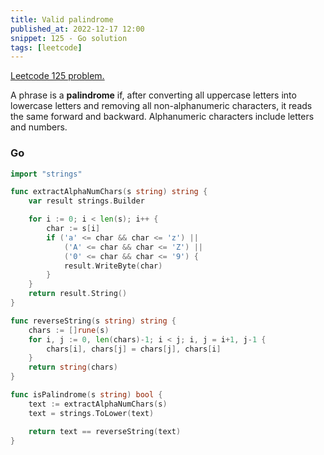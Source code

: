 ```yaml
---
title: Valid palindrome
published_at: 2022-12-17 12:00
snippet: 125 - Go solution
tags: [leetcode]
---
```


[Leetcode 125 problem.](https://leetcode.com/problems/valid-palindrome/)

A phrase is a **palindrome** if, after converting all uppercase letters into lowercase letters and removing all non-alphanumeric characters, it reads the same forward and backward. Alphanumeric characters include letters and numbers.

### Go

```go
import "strings"

func extractAlphaNumChars(s string) string {
    var result strings.Builder

    for i := 0; i < len(s); i++ {
        char := s[i]
        if ('a' <= char && char <= 'z') ||
            ('A' <= char && char <= 'Z') ||
            ('0' <= char && char <= '9') {
            result.WriteByte(char)
        }
    }
    return result.String()
}

func reverseString(s string) string {
    chars := []rune(s)
    for i, j := 0, len(chars)-1; i < j; i, j = i+1, j-1 {
        chars[i], chars[j] = chars[j], chars[i]
    }
    return string(chars)
}

func isPalindrome(s string) bool {
    text := extractAlphaNumChars(s)
    text = strings.ToLower(text)

    return text == reverseString(text)
}
```